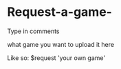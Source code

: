 # Request-a-game-

Type in comments

what game you want to upload it here

Like so: $request 'your own game'
